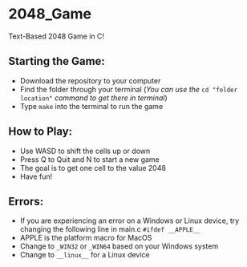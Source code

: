 # 2048_Game
 Text-Based 2048 Game in C!
 ## Starting the Game:
 - Download the repository to your computer
 - Find the folder through your terminal
   (*You can use the* `cd "folder location"` *command to get there in terminal*)
 - Type `make` into the terminal to run the game
   
 ## How to Play:
 - Use WASD to shift the cells up or down
 - Press Q to Quit and N to start a new game
 - The goal is to get one cell to the value 2048
 - Have fun!

 ## Errors:
 - If you are experiencing an error on a Windows or Linux device, try changing the following line in main.c
   `#ifdef __APPLE__`
 - APPLE is the platform macro for MacOS
 - Change to `_WIN32` or `_WIN64` based on your Windows system
 - Change to `__linux__` for a Linux device
